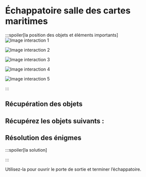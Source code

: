 # Échappatoire salle des cartes maritimes

:::spoiler[la position des objets et éléments importants]
![Image interaction 1](/assets/jeu/999/guide/echappatoires/salle_des_cartes_maritimes/interaction_1.webp)

![Image interaction 2](/assets/jeu/999/guide/echappatoires/salle_des_cartes_maritimes/interaction_2.webp)

![Image interaction 3](/assets/jeu/999/guide/echappatoires/salle_des_cartes_maritimes/interaction_3.webp)

![Image interaction 4](/assets/jeu/999/guide/echappatoires/salle_des_cartes_maritimes/interaction_4.webp)

![Image interaction 5](/assets/jeu/999/guide/echappatoires/salle_des_cartes_maritimes/interaction_5.webp)

:::

## Récupération des objets

Récupérez les objets suivants :
-

## Résolution des énigmes



:::spoiler[la solution]

:::



Utilisez-la pour ouvrir le porte de sortie et terminer l’échappatoire.